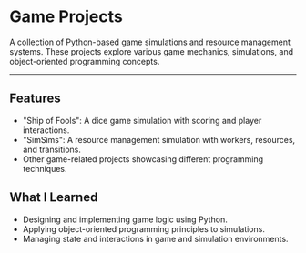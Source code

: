 # Game Projects

A collection of Python-based game simulations and resource management systems. These projects explore various game mechanics, simulations, and object-oriented programming concepts.

---

## Features

- "Ship of Fools": A dice game simulation with scoring and player interactions.
- "SimSims": A resource management simulation with workers, resources, and transitions.
- Other game-related projects showcasing different programming techniques.

## What I Learned

- Designing and implementing game logic using Python.
- Applying object-oriented programming principles to simulations.
- Managing state and interactions in game and simulation environments.